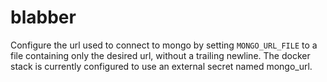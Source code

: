 # blabber

Configure the url used to connect to mongo by setting `MONGO_URL_FILE` to a file containing only the desired url, without a trailing newline.
The docker stack is currently configured to use an external secret named mongo_url.